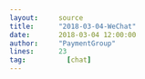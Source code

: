 ```yaml
---
layout:     source 
title:      "2018-03-04-WeChat"
date:       2018-03-04 12:00:00
author:     "PaymentGroup"
lines:      23 
tag:		  [chat]
---
```

